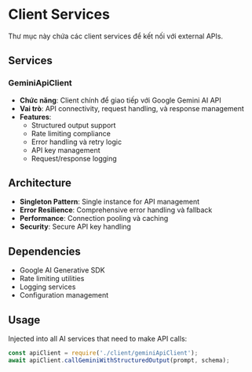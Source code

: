 # Client Services

Thư mục này chứa các client services để kết nối với external APIs.

## Services

### GeminiApiClient
- **Chức năng**: Client chính để giao tiếp với Google Gemini AI API
- **Vai trò**: API connectivity, request handling, và response management
- **Features**:
  - Structured output support
  - Rate limiting compliance
  - Error handling và retry logic
  - API key management
  - Request/response logging

## Architecture
- **Singleton Pattern**: Single instance for API management
- **Error Resilience**: Comprehensive error handling và fallback
- **Performance**: Connection pooling và caching
- **Security**: Secure API key handling

## Dependencies
- Google AI Generative SDK
- Rate limiting utilities
- Logging services
- Configuration management

## Usage
Injected into all AI services that need to make API calls:
```javascript
const apiClient = require('./client/geminiApiClient');
await apiClient.callGeminiWithStructuredOutput(prompt, schema);
```

